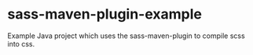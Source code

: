 sass-maven-plugin-example
=========================

Example Java project which uses the sass-maven-plugin to compile scss into css.
